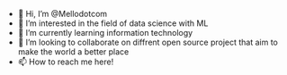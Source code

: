 - 👋 Hi, I’m @Mellodotcom
- 👀 I’m interested in the field of data science with ML
- 🌱 I’m currently learning information technology
- 💞️ I’m looking to collaborate on diffrent open source project that aim to make the world a better place
- 📫 How to reach me here!

<!---
Mellodotcom/Mellodotcom is a ✨ special ✨ repository because its `README.md` (this file) appears on your GitHub profile.
You can click the Preview link to take a look at your changes.
--->
